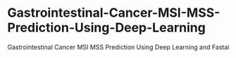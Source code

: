 # Gastrointestinal-Cancer-MSI-MSS-Prediction-Using-Deep-Learning
Gastrointestinal Cancer MSI MSS Prediction Using Deep Learning and Fastai
